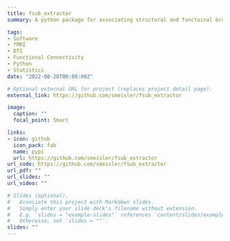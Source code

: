 ```yaml
---
title: fsub_extractor
summary: A python package for associating structural and functoinal brain data       (Role Contributor)

tags:
- Software
- fMRI
- DTI
- Functional Connectivity
- Python
- Statistics
date: "2022-08-20T00:00:00Z"

# Optional external URL for project (replaces project detail page).
external_link: https://github.com/smeisler/fsub_extractor

image:
  caption: ""
  focal_point: Smart

links:
- icon: github
  icon_pack: fab
  name: pypi
  url: https://github.com/smeisler/fsub_extractor
url_code: https://github.com/smeisler/fsub_extractor
url_pdf: ""
url_slides: ""
url_video: ""

# Slides (optional).
#   Associate this project with Markdown slides.
#   Simply enter your slide deck's filename without extension.
#   E.g. `slides = "example-slides"` references `content/slides/example-slides.md`.
#   Otherwise, set `slides = ""`.
slides: ""
---
```



